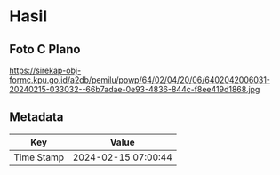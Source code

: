# Hasil

## Foto C Plano

https://sirekap-obj-formc.kpu.go.id/a2db/pemilu/ppwp/64/02/04/20/06/6402042006031-20240215-033032--66b7adae-0e93-4836-844c-f8ee419d1868.jpg


## Metadata

| Key        | Value               |
| ---------- | ------------------- |
| Time Stamp | 2024-02-15 07:00:44 |



